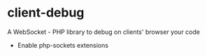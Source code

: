 client-debug
============

A WebSocket - PHP library to debug on clients' browser your code

- Enable php-sockets extensions
